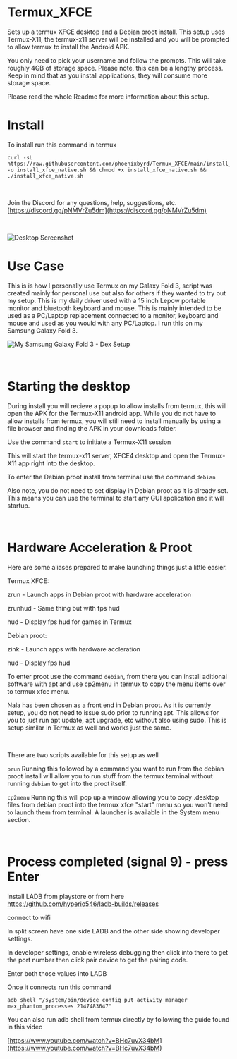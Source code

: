 # Termux_XFCE

Sets up a termux XFCE desktop and a Debian proot install. This setup uses Termux-X11, the termux-x11 server will be installed and you will be prompted to allow termux to install the Android APK.

You only need to pick your username and follow the prompts. This will take roughly 4GB of storage space. Please note, this can be a lengthy process. Keep in mind that as you install applications, they will consume more storage space. 

Please read the whole Readme for more information about this setup.  

# Install

To install run this command in termux

```
curl -sL https://raw.githubusercontent.com/phoenixbyrd/Termux_XFCE/main/install_xfce_native.sh -o install_xfce_native.sh && chmod +x install_xfce_native.sh && ./install_xfce_native.sh
```
&nbsp;


Join the Discord for any questions, help, suggestions, etc. [https://discord.gg/pNMVrZu5dm](https://discord.gg/pNMVrZu5dm)  

&nbsp;

![Desktop Screenshot](desktop.png)
  
  
# Use Case
  
This is is how I personally use Termux on my Galaxy Fold 3, script was created mainly for personal use but also for others if they wanted to try out my setup. This is my daily driver used with a 15 inch Lepow portable monitor and bluetooth keyboard and mouse. This is mainly intended to be used as a PC/Laptop replacement connected to a monitor, keyboard and mouse and used as you would with any PC/Laptop. I run this on my Samsung Galaxy Fold 3.

![My Samsung Galaxy Fold 3 - Dex Setup](desk.jpg)  

&nbsp;

# Starting the desktop

During install you will recieve a popup to allow installs from termux, this will open the APK for the Termux-X11 android app. While you do not have to allow installs from termux, you will still need to install manually by using a file browser and finding the APK in your downloads folder. 
  
Use the command ```start``` to initiate a Termux-X11 session
  
This will start the termux-x11 server, XFCE4 desktop and open the Termux-X11 app right into the desktop. 

To enter the Debian proot install from terminal use the command ```debian```

Also note, you do not need to set display in Debian proot as it is already set. This means you can use the terminal to start any GUI application and it will startup.

&nbsp;

# Hardware Acceleration & Proot

Here are some aliases prepared to make launching things just a little easier.

Termux XFCE:

zrun - Launch apps in Debian proot with hardware acceleration

zrunhud - Same thing but with fps hud

hud - Display fps hud for games in Termux

Debian proot:

zink - Launch apps with hardware accleration

hud - Display fps hud
    
To enter proot use the command ```debian```, from there you can install aditional software with apt and use cp2menu in termux to copy the menu items over to termux xfce menu. 

Nala has been chosen as a front end in Debian proot. As it is currently setup, you do not need to issue sudo prior to running apt. This allows for you to just run apt update, apt upgrade, etc without also using sudo. This is setup similar in Termux as well and works just the same.

&nbsp;

There are two scripts available for this setup as well
  
```prun```  Running this followed by a command you want to run from the debian proot install will allow you to run stuff from the termux terminal without running ```debian``` to get into the proot itself.
  
```cp2menu``` Running this will pop up a window allowing you to copy .desktop files from debian proot into the termux xfce "start" menu so you won't need to launch them from terminal. A launcher is available in the System menu section.

&nbsp;

# Process completed (signal 9) - press Enter

install LADB from playstore or from here https://github.com/hyperio546/ladb-builds/releases

connect to wifi   
  
In split screen have one side LADB and the other side showing developer settings.
  
In developer settings, enable wireless debugging then click into there to get the port number then click pair device to get the pairing code.
  
Enter both those values into LADB
  
Once it connects run this command
  
```adb shell "/system/bin/device_config put activity_manager max_phantom_processes 2147483647"```

You can also run adb shell from termux directly by following the guide found in this video

[https://www.youtube.com/watch?v=BHc7uvX34bM](https://www.youtube.com/watch?v=BHc7uvX34bM)
